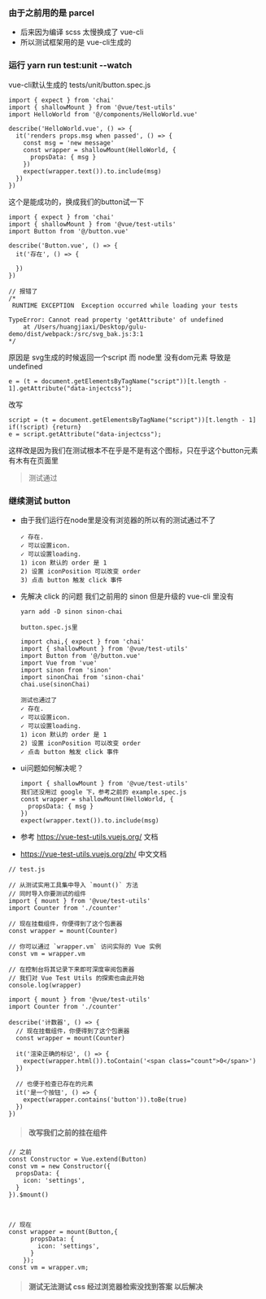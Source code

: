### 由于之前用的是 parcel

- 后来因为编译 scss 太慢换成了 vue-cli
- 所以测试框架用的是 vue-cli生成的

### 运行 yarn run test:unit --watch

vue-cli默认生成的 tests/unit/button.spec.js

```
import { expect } from 'chai'
import { shallowMount } from '@vue/test-utils'
import HelloWorld from '@/components/HelloWorld.vue'

describe('HelloWorld.vue', () => {
  it('renders props.msg when passed', () => {
    const msg = 'new message'
    const wrapper = shallowMount(HelloWorld, {
      propsData: { msg }
    })
    expect(wrapper.text()).to.include(msg)
  })
})
```

这个是能成功的，换成我们的button试一下

```
import { expect } from 'chai'
import { shallowMount } from '@vue/test-utils'
import Button from '@/button.vue'

describe('Button.vue', () => {
  it('存在', () => {
    
  })
})

// 报错了
/*
 RUNTIME EXCEPTION  Exception occurred while loading your tests

TypeError: Cannot read property 'getAttribute' of undefined
    at /Users/huangjiaxi/Desktop/gulu-demo/dist/webpack:/src/svg_bak.js:3:1
*/
```

原因是 svg生成的时候返回一个script 
而 node里 没有dom元素 导致是 undefined

```
e = (t = document.getElementsByTagName("script"))[t.length - 1].getAttribute("data-injectcss");
```
改写
```
script = (t = document.getElementsByTagName("script"))[t.length - 1]
if(!script) {return}
e = script.getAttribute("data-injectcss");
```

这样改是因为我们在测试根本不在乎是不是有这个图标，只在乎这个button元素有木有在页面里


> 测试通过

### 继续测试 button

- 由于我们运行在node里是没有浏览器的所以有的测试通过不了
    ```
    ✓ 存在.
    ✓ 可以设置icon.
    ✓ 可以设置loading.
    1) icon 默认的 order 是 1
    2) 设置 iconPosition 可以改变 order
    3) 点击 button 触发 click 事件
    ```
- 先解决 click 的问题 我们之前用的 sinon 但是升级的 vue-cli 里没有
    ```
    yarn add -D sinon sinon-chai
    
    button.spec.js里
    
    import chai,{ expect } from 'chai'
    import { shallowMount } from '@vue/test-utils'
    import Button from '@/button.vue'
    import Vue from 'vue'
    import sinon from 'sinon'
    import sinonChai from 'sinon-chai'
    chai.use(sinonChai)
    
    测试也通过了
    ✓ 存在.
    ✓ 可以设置icon.
    ✓ 可以设置loading.
    1) icon 默认的 order 是 1
    2) 设置 iconPosition 可以改变 order
    ✓ 点击 button 触发 click 事件

    ```
- ui问题如何解决呢？
    ```
    import { shallowMount } from '@vue/test-utils'
    我们还没用过 google 下，参考之前的 example.spec.js
    const wrapper = shallowMount(HelloWorld, {
      propsData: { msg }
    })
    expect(wrapper.text()).to.include(msg)
    ```
    
- 参考 https://vue-test-utils.vuejs.org/ 文档
- https://vue-test-utils.vuejs.org/zh/ 中文文档

```
// test.js

// 从测试实用工具集中导入 `mount()` 方法
// 同时导入你要测试的组件
import { mount } from '@vue/test-utils'
import Counter from './counter'

// 现在挂载组件，你便得到了这个包裹器
const wrapper = mount(Counter)

// 你可以通过 `wrapper.vm` 访问实际的 Vue 实例
const vm = wrapper.vm

// 在控制台将其记录下来即可深度审阅包裹器
// 我们对 Vue Test Utils 的探索也由此开始
console.log(wrapper)
```

```
import { mount } from '@vue/test-utils'
import Counter from './counter'

describe('计数器', () => {
  // 现在挂载组件，你便得到了这个包裹器
  const wrapper = mount(Counter)

  it('渲染正确的标记', () => {
    expect(wrapper.html()).toContain('<span class="count">0</span>')
  })

  // 也便于检查已存在的元素
  it('是一个按钮', () => {
    expect(wrapper.contains('button')).toBe(true)
  })
})
```

> #### 改写我们之前的挂在组件

```
// 之前
const Constructor = Vue.extend(Button)
const vm = new Constructor({
  propsData: {
    icon: 'settings',
  }
}).$mount()



// 现在
const wrapper = mount(Button,{
      propsData: {
        icon: 'settings',
      }
    });
const vm = wrapper.vm;
```

> #### 测试无法测试 css 经过浏览器检索没找到答案 以后解决
    
 